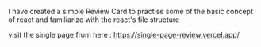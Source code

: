 I have created a simple Review Card to practise some of the basic concept of react and familiarize with the react's file structure

visit the single page from here : https://single-page-review.vercel.app/ 
